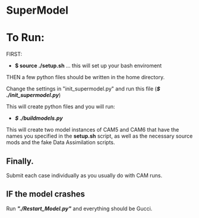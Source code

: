 # SuperModel


# To Run: 
FIRST:
- **$ source ./setup.sh** ... this will set up your bash enviroment

THEN a few python files should be written in the home directory. 

Change the settings in "init_supermodel.py" and run this file (***$ ./init_supermodel.py***)

This will create python files and you will run:

- ***$ ./buildmodels.py***

This will create two model instances of CAM5 and CAM6 that have the names you specified in the **setup.sh** script, as well as the necessary source mods and the fake Data Assimilation scripts. 

## Finally. 

Submit each case individually as you usually do with CAM runs. 

## IF the model crashes

Run ***"./Restart_Model.py"*** and everything should be Gucci. 
